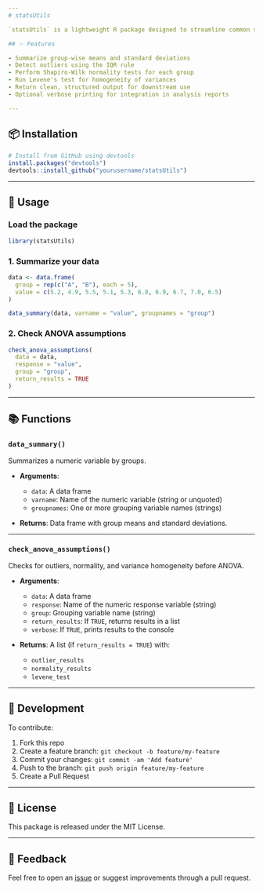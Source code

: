 ```yaml
---
# statsUtils

`statsUtils` is a lightweight R package designed to streamline common steps in preparing for statistical analyses. It provides tools for summarizing data by groups and checking ANOVA assumptions such as normality, outliers, and homogeneity of variances.

## ✨ Features

- Summarize group-wise means and standard deviations
- Detect outliers using the IQR rule
- Perform Shapiro-Wilk normality tests for each group
- Run Levene's test for homogeneity of variances
- Return clean, structured output for downstream use
- Optional verbose printing for integration in analysis reports

---
```


## 📦 Installation

```r
# Install from GitHub using devtools
install.packages("devtools")
devtools::install_github("yourusername/statsUtils")
````

---

## 🧠 Usage

### Load the package

```r
library(statsUtils)
```

### 1. Summarize your data

```r
data <- data.frame(
  group = rep(c("A", "B"), each = 5),
  value = c(5.2, 4.9, 5.5, 5.1, 5.3, 6.8, 6.9, 6.7, 7.0, 6.5)
)

data_summary(data, varname = "value", groupnames = "group")
```

### 2. Check ANOVA assumptions

```r
check_anova_assumptions(
  data = data,
  response = "value",
  group = "group",
  return_results = TRUE
)
```

---

## 📚 Functions

### `data_summary()`

Summarizes a numeric variable by groups.

* **Arguments**:

  * `data`: A data frame
  * `varname`: Name of the numeric variable (string or unquoted)
  * `groupnames`: One or more grouping variable names (strings)

* **Returns**: Data frame with group means and standard deviations.

---

### `check_anova_assumptions()`

Checks for outliers, normality, and variance homogeneity before ANOVA.

* **Arguments**:

  * `data`: A data frame
  * `response`: Name of the numeric response variable (string)
  * `group`: Grouping variable name (string)
  * `return_results`: If `TRUE`, returns results in a list
  * `verbose`: If `TRUE`, prints results to the console

* **Returns**: A list (if `return_results = TRUE`) with:

  * `outlier_results`
  * `normality_results`
  * `levene_test`

---

## 🔧 Development

To contribute:

1. Fork this repo
2. Create a feature branch: `git checkout -b feature/my-feature`
3. Commit your changes: `git commit -am 'Add feature'`
4. Push to the branch: `git push origin feature/my-feature`
5. Create a Pull Request

---

## 📄 License

This package is released under the MIT License.

---

## 💬 Feedback

Feel free to open an [issue](https://github.com/yourusername/statsUtils/issues) or suggest improvements through a pull request.

```
